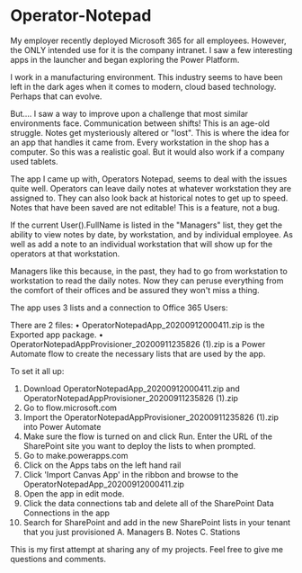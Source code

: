 # Operator-Notepad

My employer recently deployed Microsoft 365 for all employees. However, the ONLY intended use for it is the company intranet. I saw a few interesting apps in the launcher and began exploring the Power Platform.
 
I work in a manufacturing environment. This industry seems to have been left in the dark ages when it comes to modern, cloud based technology. Perhaps that can evolve.
 
But.... I saw a way to improve upon a challenge that most similar environments face. Communication between shifts! This is an age-old struggle. Notes get mysteriously altered or "lost". This is where the idea for an app that handles it came from. Every workstation in the shop has a computer. So this was a realistic goal. But it would also work if a company used tablets.
 
The app I came up with, Operators Notepad, seems to deal with the issues quite well. Operators can leave daily notes at whatever workstation they are assigned to. They can also look back at historical notes to get up to speed. Notes that have been saved are not editable! This is a feature, not a bug.
 
 
If the current User().FullName is listed in the "Managers" list, they get the ability to view notes by date, by workstation, and by individual employee. As well as add a note to an individual workstation that will show up for the operators at that workstation.
 
Managers like this because, in the past, they had to go from workstation to workstation to read the daily notes. Now they can peruse everything from the comfort of their offices and be assured they won't miss a thing.
 
The app uses 3 lists and a connection to Office 365 Users:
 
There are 2 files: 
•	OperatorNotepadApp_20200912000411.zip is the Exported app package.
•	OperatorNotepadAppProvisioner_20200911235826 (1).zip is a Power Automate flow to create the necessary lists that are used by the app.

To set it all up:
1.	Download OperatorNotepadApp_20200912000411.zip and  OperatorNotepadAppProvisioner_20200911235826 (1).zip
2.	Go to flow.microsoft.com
3.	Import the OperatorNotepadAppProvisioner_20200911235826 (1).zip into Power Automate
4.	Make sure the flow is turned on and click Run. Enter the URL of the SharePoint site you want to deploy the lists to when prompted.
5.	Go to make.powerapps.com
6.	Click on the Apps tabs on the left hand rail
7.	Click 'Import Canvas App' in the ribbon and browse to the OperatorNotepadApp_20200912000411.zip
8.	Open the app in edit mode.
9.	Click the data connections tab and delete all of the SharePoint Data Connections in the app
10.	Search for SharePoint and add in the new SharePoint lists in your tenant that you just provisioned 
  A.	Managers
  B.	Notes
  C.	Stations

This is my first attempt at sharing any of my projects. Feel free to give me questions and comments.
